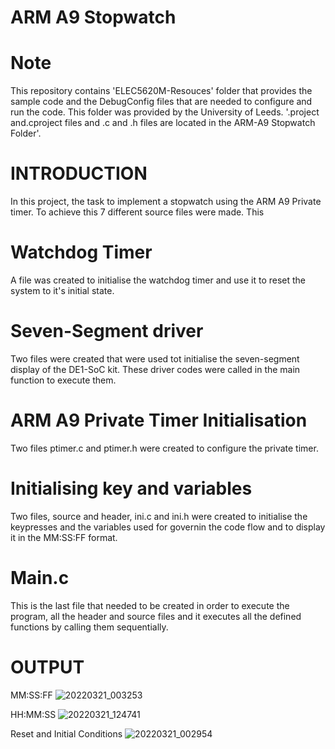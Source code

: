 # ARM A9 Stopwatch 

# Note 
This repository contains 'ELEC5620M-Resouces' folder that provides the sample code and the DebugConfig files that are needed to configure and run the code. This folder was provided by the University of Leeds. '.project and.cproject files and .c and .h files are located in the ARM-A9 Stopwatch Folder'. 


# INTRODUCTION
In this project, the task to implement a stopwatch using the ARM A9 Private timer. To achieve this 7 different source files were made. This 

# Watchdog Timer
A file was created to initialise the watchdog timer and use it to reset the system to it's initial state.

# Seven-Segment driver
Two files were created that were used tot initialise the seven-segment display of the DE1-SoC kit. These driver codes were called in the main function to execute them.

# ARM A9 Private Timer Initialisation
Two files ptimer.c and ptimer.h were created to configure the private timer.

# Initialising key and variables
Two files, source and header, ini.c and ini.h were created to initialise the keypresses and the variables used for governin the code flow and to display it in the MM:SS:FF format.

# Main.c
This is the last file that needed to be created in order to execute the program, all the header and source files and it executes all the defined functions by calling them sequentially.



# OUTPUT

MM:SS:FF
![20220321_003253](https://user-images.githubusercontent.com/99490543/159275445-c1d12c1e-c2ca-45b4-910d-e206b895c010.jpg)

HH:MM:SS
![20220321_124741](https://user-images.githubusercontent.com/99490543/159275573-5a02cc34-0c0c-410f-8fec-10b6f4ec202e.jpg)

Reset and Initial Conditions
![20220321_002954](https://user-images.githubusercontent.com/99490543/159275718-68ddf871-9386-4239-9a92-fe6a6110916e.jpg)




